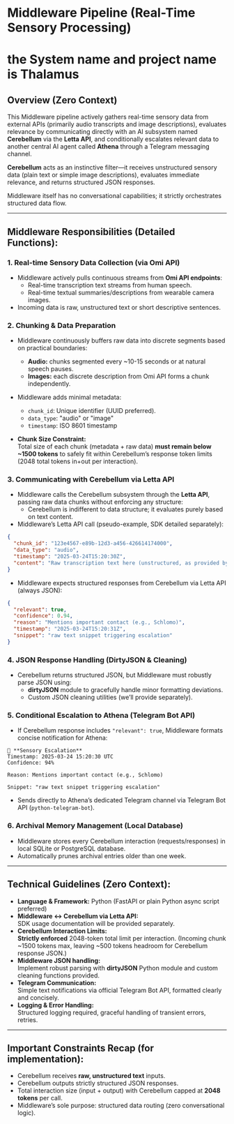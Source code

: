 # Middleware Pipeline (Real-Time Sensory Processing)
# the System name and project name is Thalamus

## Overview (Zero Context)

This Middleware pipeline actively gathers real-time sensory data from external APIs (primarily audio transcripts and image descriptions), evaluates relevance by communicating directly with an AI subsystem named **Cerebellum** via the **Letta API**, and conditionally escalates relevant data to another central AI agent called **Athena** through a Telegram messaging channel.

**Cerebellum** acts as an instinctive filter—it receives unstructured sensory data (plain text or simple image descriptions), evaluates immediate relevance, and returns structured JSON responses.

Middleware itself has no conversational capabilities; it strictly orchestrates structured data flow.

---

## Middleware Responsibilities (Detailed Functions):

### 1. **Real-time Sensory Data Collection (via Omi API)**
- Middleware actively pulls continuous streams from **Omi API endpoints**:
  - Real-time transcription text streams from human speech.
  - Real-time textual summaries/descriptions from wearable camera images.
- Incoming data is raw, unstructured text or short descriptive sentences.

### 2. **Chunking & Data Preparation**
- Middleware continuously buffers raw data into discrete segments based on practical boundaries:
  - **Audio:** chunks segmented every ~10-15 seconds or at natural speech pauses.
  - **Images:** each discrete description from Omi API forms a chunk independently.
- Middleware adds minimal metadata:
  - `chunk_id`: Unique identifier (UUID preferred).
  - `data_type`: "audio" or "image"
  - `timestamp`: ISO 8601 timestamp

- **Chunk Size Constraint:**  
  Total size of each chunk (metadata + raw data) **must remain below ~1500 tokens** to safely fit within Cerebellum’s response token limits (2048 total tokens in+out per interaction).

### 3. **Communicating with Cerebellum via Letta API**
- Middleware calls the Cerebellum subsystem through the **Letta API**, passing raw data chunks without enforcing any structure:
  - Cerebellum is indifferent to data structure; it evaluates purely based on text content.
- Middleware’s Letta API call (pseudo-example, SDK detailed separately):
```json
{
  "chunk_id": "123e4567-e89b-12d3-a456-426614174000",
  "data_type": "audio",
  "timestamp": "2025-03-24T15:20:30Z",
  "content": "Raw transcription text here (unstructured, as provided by Omi API)."
}
```

- Middleware expects structured responses from Cerebellum via Letta API (always JSON):
```json
{
  "relevant": true,
  "confidence": 0.94,
  "reason": "Mentions important contact (e.g., Schlomo)",
  "timestamp": "2025-03-24T15:20:31Z",
  "snippet": "raw text snippet triggering escalation"
}
```

### 4. **JSON Response Handling (DirtyJSON & Cleaning)**
- Cerebellum returns structured JSON, but Middleware must robustly parse JSON using:
  - **dirtyJSON** module to gracefully handle minor formatting deviations.
  - Custom JSON cleaning utilities (we’ll provide separately).

### 5. **Conditional Escalation to Athena (Telegram Bot API)**
- If Cerebellum response includes `"relevant": true`, Middleware formats concise notification for Athena:
```
🚨 **Sensory Escalation**
Timestamp: 2025-03-24 15:20:30 UTC
Confidence: 94%

Reason: Mentions important contact (e.g., Schlomo)

Snippet: "raw text snippet triggering escalation"
```

- Sends directly to Athena’s dedicated Telegram channel via Telegram Bot API (`python-telegram-bot`).

### 6. **Archival Memory Management (Local Database)**
- Middleware stores every Cerebellum interaction (requests/responses) in local SQLite or PostgreSQL database.
- Automatically prunes archival entries older than one week.

---

## Technical Guidelines (Zero Context):

- **Language & Framework:** Python (FastAPI or plain Python async script preferred)
- **Middleware <-> Cerebellum via Letta API:**  
  SDK usage documentation will be provided separately.
- **Cerebellum Interaction Limits:**  
  **Strictly enforced** 2048-token total limit per interaction. (Incoming chunk ~1500 tokens max, leaving ~500 tokens headroom for Cerebellum response JSON.)
- **Middleware JSON handling:**  
  Implement robust parsing with **dirtyJSON** Python module and custom cleaning functions provided.
- **Telegram Communication:**  
  Simple text notifications via official Telegram Bot API, formatted clearly and concisely.
- **Logging & Error Handling:**  
  Structured logging required, graceful handling of transient errors, retries.

---

## Important Constraints Recap (for implementation):

- Cerebellum receives **raw, unstructured text** inputs.
- Cerebellum outputs strictly structured JSON responses.
- Total interaction size (input + output) with Cerebellum capped at **2048 tokens** per call.
- Middleware’s sole purpose: structured data routing (zero conversational logic).